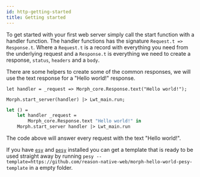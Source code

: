 ```yaml
---
id: http-getting-started
title: Getting started
---
```


To get started with your first web server simply call the start function with a handler function. The handler functions has the signature `Request.t => Response.t`. Where a `Request.t` is a record with everything you need from the underlying request and a `Response.t` is everything we need to create a response, `status`, `headers` and a `body`.

There are some helpers to create some of the common responses, we will use the text response for a "Hello world!" response.

<!--DOCUSAURUS_CODE_TABS-->
<!--Reason-->

```reason
let handler = _request => Morph_core.Response.text("Hello world!");

Morph.start_server(handler) |> Lwt_main.run;
```

<!--OCaml-->

```ocaml
let () =
    let handler _request =
        Morph_core.Response.text "Hello world!" in
    Morph.start_server handler |> Lwt_main.run
```

<!--END_DOCUSAURUS_CODE_TABS-->

The code above will answer every request with the text "Hello world!".

If you have [`esy`](https://esy.sh) and [`pesy`](https://github.com/esy/pesy) installed you can get a template that is ready to be used straight away by running `pesy --template=https://github.com/reason-native-web/morph-hello-world-pesy-template` in a empty folder.
